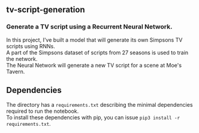 ## tv-script-generation
### Generate a TV script using a Recurrent Neural Network.<br />
In this project, I've built a model that will generate its own Simpsons TV scripts using RNNs.<br />
A part of the Simpsons dataset of scripts from 27 seasons is used to train the network.<br /> 
The Neural Network will generate a new TV script for a scene at Moe's Tavern.

## Dependencies
The directory has a `requirements.txt` describing the minimal dependencies required to run the notebook.<br />
To install these dependencies with pip, you can issue `pip3 install -r requirements.txt`.
